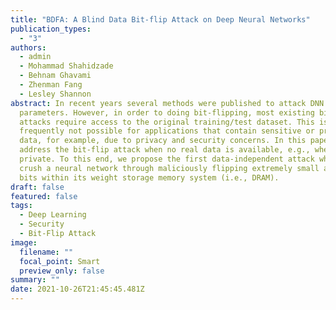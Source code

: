```yaml
---
title: "BDFA: A Blind Data Bit-flip Attack on Deep Neural Networks"
publication_types:
  - "3"
authors:
  - admin
  - Mohammad Shahidzade
  - Behnam Ghavami
  - Zhenman Fang
  - Lesley Shannon
abstract: In recent years several methods were published to attack DNN
  parameters. However, in order to doing bit-flipping, most existing bit-flip
  attacks require access to the original training/test dataset. This is
  frequently not possible for applications that contain sensitive or proprietary
  data, for example, due to privacy and security concerns. In this paper, we
  address the bit-flip attack when no real data is available, e.g., when data is
  private. To this end, we propose the first data-independent attack which can
  crush a neural network through maliciously flipping extremely small amount of
  bits within its weight storage memory system (i.e., DRAM).
draft: false
featured: false
tags:
  - Deep Learning
  - Security
  - Bit-Flip Attack
image:
  filename: ""
  focal_point: Smart
  preview_only: false
summary: ""
date: 2021-10-26T21:45:45.481Z
---
```

